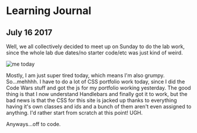 # Learning Journal 
## July 16 2017 

Well, we all collectively decided to meet up on Sunday to do the lab work, since the whole lab due dates/no starter code/etc was just kind of weird. 

![me today](https://media.giphy.com/media/SbIhCmbZJ7AMo/giphy.gif)

Mostly, I am just super tired today, which means I'm also grumpy. So...mehhhh. I have to do a lot of CSS portfolio work today, since I did the Code Wars stuff and got the js for my portfolio working yesterday. The good thing is that I now understand Handlebars and finally got it to work, but the bad news is that the CSS for this site is jacked up thanks to everything having it's own classes and ids and a bunch of them aren't even assigned to anything. I'd rather start from scratch at this point! UGH. 

Anyways...off to code. 
